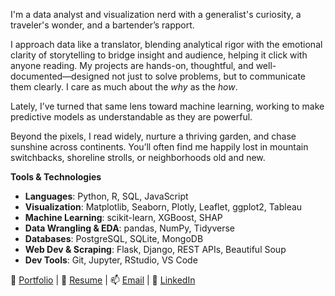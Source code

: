 <!--
I am a data analyst and visualization specialist driven by curiosity, creativity, and a dedication to lifelong learning. A versatile generalist with expertise in Python and a broad analytical toolkit, I bring a passion for solving complex problems and meticulous attention to detail to every project. My diverse experiences—spanning two advanced degrees, extensive global travel, and a decade in hospitality—have sharpened my adaptability, communication skills, and ability to build rapport with people from all walks of life. I thrive on learning, synthesizing knowledge across disciplines, and delivering clear, impactful insights.

“I arise in the morning torn between a desire to improve (or save) the world and a desire to enjoy (or savor) the world. This makes it hard to plan the day.” - E.B. White
-->

<!-- I'm a data analyst and visualization geek with a generalist's brain, a traveler's soul, and a bartender’s heart. I love puzzles—especially the kind hidden inside messy datasets. With Python in one hand and Plotly in the other, I bring structure to chaos and tell stories with data that people actually want to read.

When I'm not doing that, I'm probably devouring books, tending a garden, chasing sunlight across continents, or wandering through a new city with curiosity as my compass. -->

I'm a data analyst and visualization nerd with a generalist's curiosity, a traveler's wonder, and a bartender’s rapport. 

I approach data like a translator, blending analytical rigor with the emotional clarity of storytelling to bridge insight and audience, helping it click with anyone reading. My projects are hands-on, thoughtful, and well-documented—designed not just to solve problems, but to communicate them clearly. I care as much about the *why* as the *how*. 

Lately, I’ve turned that same lens toward machine learning, working to make predictive models as understandable as they are powerful.

Beyond the pixels, I read widely, nurture a thriving garden, and chase sunshine across continents. You’ll often find me happily lost in mountain switchbacks, shoreline strolls, or neighborhoods old and new.

<!-- <details> -->
<strong>Tools & Technologies</strong> 
- **Languages**: Python, R, SQL, JavaScript
- **Visualization**: Matplotlib, Seaborn, Plotly, Leaflet, ggplot2, Tableau
- **Machine Learning**: scikit-learn, XGBoost, SHAP
- **Data Wrangling & EDA**: pandas, NumPy, Tidyverse
- **Databases**: PostgreSQL, SQLite, MongoDB
- **Web Dev & Scraping**: Flask, Django, REST APIs, Beautiful Soup
- **Dev Tools**: Git, Jupyter, RStudio, VS Code
<!-- </details> -->

🔗 <a href="https://johbry17.github.io/portfolio/index.html" target="_blank">Portfolio</a> | 📄 <a href="./Johns_Bryan_C_CV.pdf" target="_blank">Resume</a> | 📫 <a href="mailto:bryan.johns.official@gmail.com">Email</a> | 🔗 <a href="https://linkedin.com/in/b-johns" target="_blank">LinkedIn</a>

<!--
By day, I wrangle data. By night (and weekends), I’m an explorer—of books, trails, cities, and ideas. I'm a data analyst and visualization specialist who thrives on learning, solving, and making the complex clear. My path has taken me through two Master’s degrees, five continents, countless datasets, and a surprising number of cocktail shakers. Each step sharpened my people skills, problem-solving mindset, and thirst for understanding.

I’m happiest where curiosity meets impact—and where data can help us understand and improve the world we live in.
-->

<!--
I’m a data analyst and visualization specialist with a passion for uncovering insights and solving meaningful problems. A curious and detail-oriented generalist, I work primarily in Python and bring a broad analytical toolkit to the table. My background spans two advanced degrees, global experience across five continents, and a decade in hospitality—sharpening my communication, adaptability, and people skills. I specialize in turning complexity into clarity, bridging data and decision-making.

Outside of work, I recharge through reading, travel, hiking, and exploring new places. I’m always learning—whether through a great book, a bike ride, or a new dataset.
-->

<!--
**johbry17/johbry17** is a ✨ _special_ ✨ repository because its `README.md` (this file) appears on your GitHub profile.

Here are some ideas to get you started:

- 🔭 I’m currently working on ...
- 🌱 I’m currently learning ...
- 👯 I’m looking to collaborate on ...
- 🤔 I’m looking for help with ...
- 💬 Ask me about ...
- 📫 How to reach me: ...
- 😄 Pronouns: ...
- ⚡ Fun fact: ...
-->
